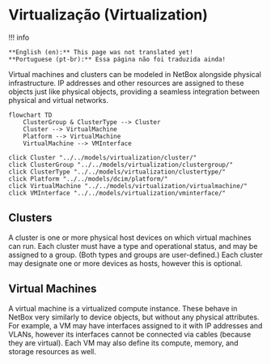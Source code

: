 # Virtualização (Virtualization)

!!! info

    **English (en):** This page was not translated yet!
    **Portuguese (pt-br):** Essa página não foi traduzida ainda!

Virtual machines and clusters can be modeled in NetBox alongside physical infrastructure. IP addresses and other resources are assigned to these objects just like physical objects, providing a seamless integration between physical and virtual networks.

```mermaid
flowchart TD
    ClusterGroup & ClusterType --> Cluster
    Cluster --> VirtualMachine
    Platform --> VirtualMachine
    VirtualMachine --> VMInterface

click Cluster "../../models/virtualization/cluster/"
click ClusterGroup "../../models/virtualization/clustergroup/"
click ClusterType "../../models/virtualization/clustertype/"
click Platform "../../models/dcim/platform/"
click VirtualMachine "../../models/virtualization/virtualmachine/"
click VMInterface "../../models/virtualization/vminterface/"
```

## Clusters

A cluster is one or more physical host devices on which virtual machines can run. Each cluster must have a type and operational status, and may be assigned to a group. (Both types and groups are user-defined.) Each cluster may designate one or more devices as hosts, however this is optional.

## Virtual Machines

A virtual machine is a virtualized compute instance. These behave in NetBox very similarly to device objects, but without any physical attributes. For example, a VM may have interfaces assigned to it with IP addresses and VLANs, however its interfaces cannot be connected via cables (because they are virtual). Each VM may also define its compute, memory, and storage resources as well.